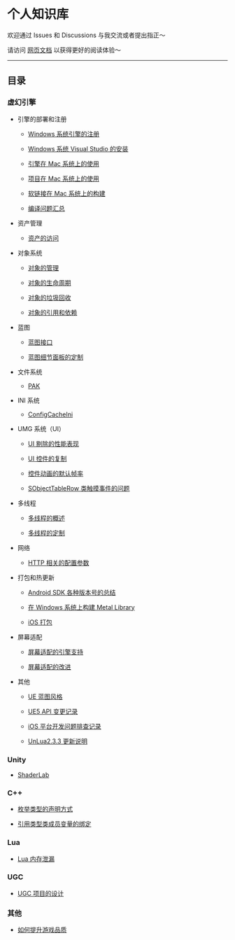# 个人知识库

欢迎通过 Issues 和 Discussions 与我交流或者提出指正～

请访问 [网页文档](https://gotgimhong.github.io/WorkNotes/) 以获得更好的阅读体验～

---

## 目录

<!-- 请保持与 _sidebar.md 中的内容一致 -->

### 虚幻引擎

+ 引擎的部署和注册

    + [Windows 系统引擎的注册](unreal_engine/windows_engine_registry.md)

    + [Windows 系统 Visual Studio 的安装](unreal_engine/windows_visual_studio.md)

    + [引擎在 Mac 系统上的使用](unreal_engine/mac_engine.md)

    + [项目在 Mac 系统上的使用](unreal_engine/mac_project.md)

    + [软链接在 Mac 系统上的构建](unreal_engine/mac_symlink.md)

    + [编译问题汇总](unreal_engine/compilation_questions.md)

+ 资产管理

    + [资产的访问](unreal_engine/asset_access.md)

+ 对象系统

    + [对象的管理](unreal_engine/object_management.md)

    + [对象的生命周期](unreal_engine/object_lifecycle.md)

    + [对象的垃圾回收](unreal_engine/object_garbage_collection.md)

    + [对象的引用和依赖](unreal_engine/object_reference.md)

+ 蓝图

    + [蓝图接口](unreal_engine/blueprint_interface.md)

    + [蓝图细节面板的定制](unreal_engine/detail_customization.md)

+ 文件系统

    + [PAK](unreal_engine/pak.md)

+ INI 系统

    + [ConfigCacheIni](unreal_engine/config_cache_ini.md)

+ UMG 系统（UI）

    + [UI 剔除的性能表现](unreal_engine/ui_culling_performance.md)

    + [UI 控件的复制](unreal_engine/ui_widget_duplication.md)

    + [控件动画的默认帧率](unreal_engine/widget_animation_default_frame_rate.md)

    + [SObjectTableRow 类触摸事件的问题](unreal_engine/table_row_touch_problem.md)

+ 多线程

    + [多线程的概述](unreal_engine/thread_summary.md)

    + [多线程的定制](unreal_engine/thread_runnable.md)

+ 网络

    + [HTTP 相关的配置参数](unreal_engine/http_config.md)

+ 打包和热更新

    + [Android SDK 各种版本号的总结](unreal_engine/android_sdk_versions.md)

    + [在 Windows 系统上构建 Metal Library](unreal_engine/windows_metal_library.md)

    + [iOS 打包](unreal_engine/ios_packaging.md)

+ 屏幕适配

    + [屏幕适配的引擎支持](unreal_engine/screen_compatibility_engine.md)

    + [屏幕适配的改进](unreal_engine/screen_compatibility_advance.md)

+ 其他

    + [UE 蓝图风格](unreal_engine/blueprint_style.md)

    + [UE5 API 变更记录](unreal_engine/ue5_api_changes.md)

    + [iOS 平台开发问题排查记录](unreal_engine/ios_development.md)

    + [UnLua2.3.3 更新说明](unreal_engine/unlua_update233.md)

### Unity

+ [ShaderLab](unity/shader_lab.md)

### C\+\+

+ [枚举类型的声明方式](c++/enum_declaration.md)

+ [引用类型类成员变量的绑定](c++/reference_member_binding.md)

### Lua

+ [Lua 内存泄漏](lua/memory_leak.md)

### UGC

+ [UGC 项目的设计](ugc/ugc_design.md)

### 其他

+ [如何提升游戏品质](misc/quality_game.md)
